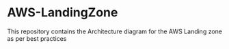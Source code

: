# AWS-LandingZone
This repository contains the Architecture diagram for the AWS Landing zone as per best practices
